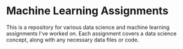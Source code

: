 # Machine Learning Assignments

This is a repository for various data science and machine learning assignments I've worked on. 
Each assignment covers a data science concept, along with any necessary data files or code.
